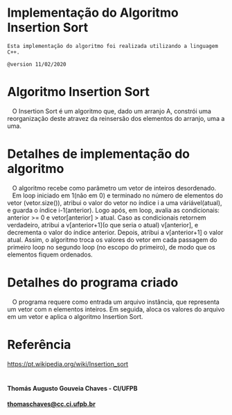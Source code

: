 # Implementação do Algoritmo Insertion Sort
    Esta implementação do algoritmo foi realizada utilizando a linguagem C++.

    @version 11/02/2020   
        
 # Algoritmo Insertion Sort
   O Insertion Sort é um algoritmo que, dado um arranjo A, constrói uma reorganização deste atravez da reinsersão dos elementos do arranjo, uma a uma.
   
 # Detalhes de implementação do algoritmo
   O algoritmo recebe como parâmetro um vetor de inteiros desordenado.
   Em loop iniciado em 1(não em 0) e terminado no número de elementos do vetor (vetor.size()), atribui o valor do vetor no índice i a uma váriável(atual), e guarda o índice i-1(anterior). Logo após, em loop, avalia as condicionais: anterior >= 0 e vetor[anterior] > atual. Caso as condicionais retornem verdadeiro, atribui a v[anterior+1](o que seria o atual) v[anterior], e decrementa o valor do índice anterior. Depois, atribui a v[anterior+1] o valor atual.
  Assim, o algoritmo troca os valores do vetor em cada
passagem do primeiro loop no segundo loop (no escopo do primeiro), de modo que os elementos fiquem ordenados. 

 # Detalhes do programa criado
   O programa requere como entrada um arquivo instância, que representa um vetor com n elementos inteiros. Em seguida, aloca os valores do arquivo em um vetor e aplica o algoritmo Insertion Sort.    
   
# Referência
https://pt.wikipedia.org/wiki/Insertion_sort


#   
#### Thomás Augusto Gouveia Chaves - CI/UFPB
#### thomaschaves@cc.ci.ufpb.br
